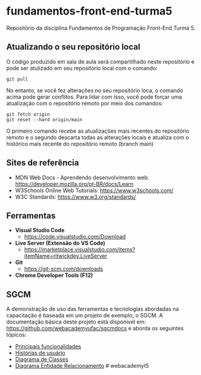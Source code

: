 # fundamentos-front-end-turma5
Repositório da disciplina Fundamentos de Programação Front-End Turma 5.

## Atualizando o seu repositório local

O código produzido em sala de aula será compartilhado neste repositório e pode ser atulizado em seu repositório local com o comando:

```console
git pull
```
No entanto, se você fez alterações no seu repositório loca, o comando acima pode gerar conflitos. Para lidar com isso, você pode forçar uma atualização com o repositório remoto por meio dos comandos:

```console
git fetch origin
git reset --hard origin/main
```
O primeiro comando recebe as atualizações mais recentes do repositório remoto e o segundo descarta todas as alterações locais e atualiza com o histórico mais recente do repositório remoto (branch main)

## Sites de referência

- MDN Web Docs - Aprendendo desenvolvimento web: <https://developer.mozilla.org/pt-BR/docs/Learn>
- W3Schools Online Web Tutorials: <https://www.w3schools.com/>
- W3C Standards: <https://www.w3.org/standards/>

## Ferramentas

- **Visual Studio Code**
  - <https://code.visualstudio.com/Download>
- **Live Server (Extensão do VS Code)**
  - <https://marketplace.visualstudio.com/items?itemName=ritwickdey.LiveServer>
- **Git**
  - <https://git-scm.com/downloads>
- **Chrome Developer Tools (F12)**

## SGCM

A demonstração de uso das ferramentas e tecnologias abordadas na capacitação é baseada em um projeto de exemplo, o SGCM. A documentação básica deste projeto está disponível em: <https://github.com/webacademyufac/sgcmdocs> e aborda os seguintes tópicos: 

- [Principais funcionalidades](https://github.com/webacademyufac/sgcmdocs#principais-funcionalides)
- [Histórias de usuário](https://github.com/webacademyufac/sgcmdocs#histórias-de-usuário)
- [Diagrama de Classes](https://github.com/webacademyufac/sgcmdocs#diagrama-de-classes)
- [Diagrama Entidade Relacionamento](https://github.com/webacademyufac/sgcmdocs#diagrama-entidade-relacionamento)
#   w e b a c a d e m y t 5  
 